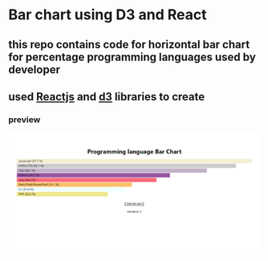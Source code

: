# Bar chart using D3 and React

## this repo contains code for horizontal bar chart for percentage programming languages used by developer

## used [Reactjs](https://reactjs.org/) and [d3](https://d3js.org/) libraries to create

### preview

![Bar Chart](./Image/BarChart.PNG)
